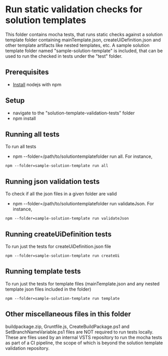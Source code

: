 # Run static validation checks for solution templates

This folder contains mocha tests, that runs static checks against a solution template folder containing mainTemplate.json, createUiDefinition.json and other template artifacts like nested templates, etc. A sample solution template folder named "sample-solution-template" is included, that can be used to run the checked in tests under the "test" folder.

## Prerequisites

- [Install](https://nodejs.org/en/) nodejs with npm

## Setup

- navigate to the "solution-template-validation-tests" folder
- npm install

## Running all tests

To run all tests
- npm --folder=/path/to/solutiontemplatefolder run all. For instance,
```
npm --folder=sample-solution-template run all
```

## Running json validation tests

To check if all the json files in a given folder are valid
- npm --folder=/path/to/solutiontemplatefolder run validateJson. For instance,
```
npm --folder=sample-solution-template run validateJson
```

## Running createUiDefinition tests

To run just the tests for createUiDefinition.json file
```
npm --folder=sample-solution-template run createUi
```

## Running template tests

To run just the tests for template files (mainTemplate.json and any nested template json files included in the folder)
```
npm --folder=sample-solution-template run template
```

## Other miscellaneous files in this folder

buildpackage.zip, Gruntfile.js, CreateBuildPackage.ps1 and SetBranchNameVariable.ps1 files are NOT required to run tests locally. These are files used by an internal VSTS repository to run the mocha tests as part of a CI pipeline, the scope of which is beyond the solution template validation repository.